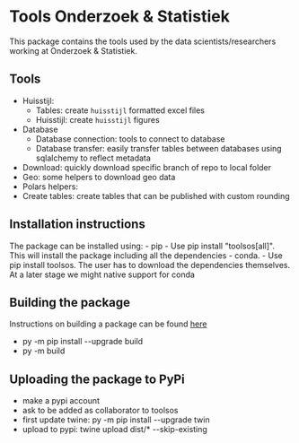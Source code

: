 # Tools Onderzoek & Statistiek

This package contains the tools used by the data scientists/researchers working at Onderzoek & Statistiek.

## Tools

- Huisstijl:
  - Tables: create `huisstijl` formatted excel files
  - Huisstijl: create `huisstijl` figures
- Database
  - Database connection: tools to connect to database
  - Database transfer: easily transfer tables between databases using sqlalchemy to reflect metadata
- Download: quickly download specific branch of repo to local folder
- Geo: some helpers to download geo data
- Polars helpers:
- Create tables: create tables that can be published with custom rounding

## Installation instructions

The package can be installed using:
    - pip
      - Use pip install "toolsos[all]". This will install the package including all the dependencies
    - conda.
      - Use pip install toolsos. The user has to download the dependencies themselves. At a later stage we might native support for conda

## Building the package

Instructions on building a package can be found [here](https://packaging.python.org/en/latest/tutorials/packaging-projects/)

- py -m pip install --upgrade build
- py -m build

## Uploading the package to PyPi

- make a pypi account
- ask to be added as collaborator to toolsos
- first update twine: py -m pip install --upgrade twin
- upload to pypi: twine upload dist/* --skip-existing

